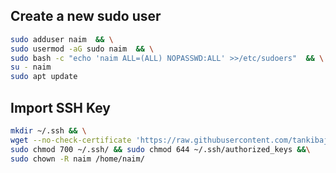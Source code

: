 ## Create a new sudo user

```bash
sudo adduser naim  && \
sudo usermod -aG sudo naim  && \
sudo bash -c "echo 'naim ALL=(ALL) NOPASSWD:ALL' >>/etc/sudoers"  && \
su - naim
sudo apt update
```

## Import SSH Key

```bash
mkdir ~/.ssh && \
wget --no-check-certificate 'https://raw.githubusercontent.com/tankibaj/ssh/master/id_rsa.pub' -O ~/.ssh/authorized_keys && \
sudo chmod 700 ~/.ssh/ && sudo chmod 644 ~/.ssh/authorized_keys &&\
sudo chown -R naim /home/naim/
```

